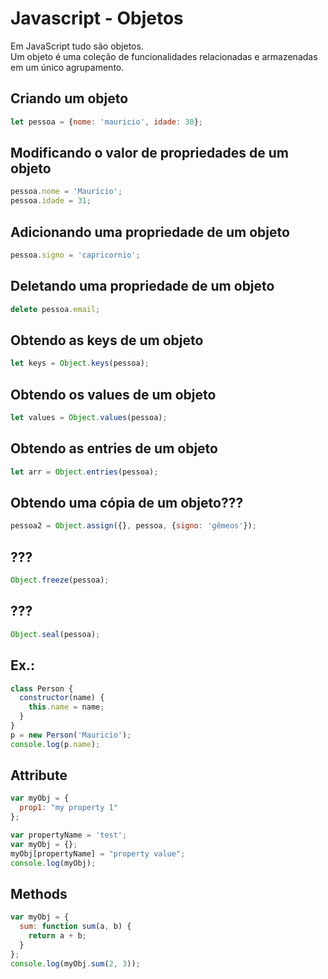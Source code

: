 # Javascript - Objetos

Em JavaScript tudo são objetos.  
Um objeto é uma coleção de funcionalidades relacionadas e armazenadas em um único agrupamento.  

## Criando um objeto

~~~javascript
let pessoa = {nome: 'mauricio', idade: 30};
~~~

## Modificando o valor de propriedades de um objeto

~~~javascript
pessoa.nome = 'Maurício';  
pessoa.idade = 31;
~~~

## Adicionando uma propriedade de um objeto

~~~javascript
pessoa.signo = 'capricornio'; 
~~~

## Deletando uma propriedade de um objeto

~~~javascript
delete pessoa.email;  
~~~

## Obtendo as keys de um objeto

~~~javascript
let keys = Object.keys(pessoa);     
~~~

## Obtendo os values de um objeto

~~~javascript
let values = Object.values(pessoa); 
~~~

## Obtendo as entries de um objeto

~~~javascript
let arr = Object.entries(pessoa);   
~~~

## Obtendo uma cópia de um objeto???

~~~javascript
pessoa2 = Object.assign({}, pessoa, {signo: 'gêmeos'}); 
~~~

## ???

~~~javascript
Object.freeze(pessoa);  
~~~

## ???

~~~javascript
Object.seal(pessoa);  
~~~


## Ex.: 

~~~javascript
class Person {
  constructor(name) {
    this.name = name;
  }
}
p = new Person('Mauricio');
console.log(p.name);
~~~

## Attribute

~~~javascript
var myObj = {
  prop1: "my property 1"
};
~~~

~~~javascript
var propertyName = 'test';
var myObj = {};
myObj[propertyName] = "property value";
console.log(myObj);
~~~

## Methods

~~~javascript
var myObj = {
  sum: function sum(a, b) {
    return a + b;
  }
};
console.log(myObj.sum(2, 3));
~~~
